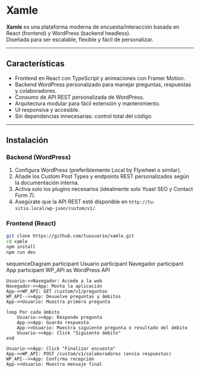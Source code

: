 # Xamle

**Xamle** es una plataforma moderna de encuesta/interacción basada en React (frontend) y WordPress (backend headless).  
Diseñada para ser escalable, flexible y fácil de personalizar.

---

## Características

- Frontend en React con TypeScript y animaciones con Framer Motion.
- Backend WordPress personalizado para manejar preguntas, respuestas y colaboradores.
- Consumo de API REST personalizada de WordPress.
- Arquitectura modular para fácil extensión y mantenimiento.
- UI responsiva y accesible.
- Sin dependencias innecesarias: control total del código.

---

## Instalación

### Backend (WordPress)

1. Configura WordPress (preferiblemente Local by Flywheel o similar).
2. Añade los Custom Post Types y endpoints REST personalizados según la documentación interna.
3. Activa solo los plugins necesarios (idealmente solo Yoast SEO y Contact Form 7).
4. Asegúrate que la API REST esté disponible en `http://tu-sitio.local/wp-json/custom/v1/`.

### Frontend (React)

```bash
git clone https://github.com/tuusuario/xamle.git
cd xamle
npm install
npm run dev
```


sequenceDiagram
    participant Usuario
    participant Navegador
    participant App
    participant WP_API as WordPress API

    Usuario->>Navegador: Accede a la web
    Navegador->>App: Monta la aplicación
    App->>WP_API: GET /custom/v1/preguntas
    WP_API-->>App: Devuelve preguntas y ámbitos
    App->>Usuario: Muestra primera pregunta

    loop Por cada ámbito
        Usuario->>App: Responde pregunta
        App->>App: Guarda respuesta
        App->>Usuario: Muestra siguiente pregunta o resultado del ámbito
        Usuario->>App: Click "Siguiente ámbito"
    end

    Usuario->>App: Click "Finalizar encuesta"
    App->>WP_API: POST /custom/v1/colaboradores (envía respuestas)
    WP_API-->>App: Confirma recepción
    App->>Usuario: Muestra mensaje final